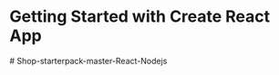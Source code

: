 # Getting Started with Create React App


 
 #   S h o p - s t a r t e r p a c k - m a s t e r - R e a c t - N o d e j s 
 

 
